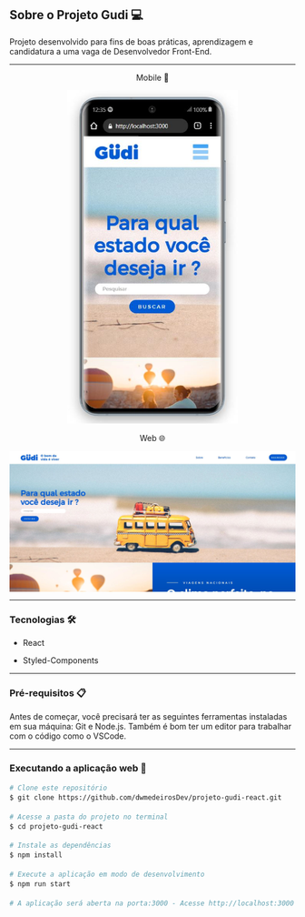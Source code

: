 ## Sobre o Projeto Gudi 💻

Projeto desenvolvido para fins de boas práticas, aprendizagem e candidatura a uma vaga de Desenvolvedor Front-End.

---

<p align="center"> Mobile 📱 </p>

<p align="center">
  <img alt="Versão Mobile" title="Mobile" src="./src/assets/readme/mobile.JPG" width="300px">
</p>

<p align="center"> Web 🌐 </p>

<p align="center" style="display: flex; align-items: flex-start; justify-content: center;">
  <img alt="Versão Web" title="Web" src="./src/assets/readme/desktop.JPG" width="800px">
</p>

---

### Tecnologias 🛠

* React

* Styled-Components

---

### Pré-requisitos 📋

Antes de começar, você precisará ter as seguintes ferramentas instaladas em sua máquina: Git e Node.js. Também é bom ter um editor para trabalhar com o código como o VSCode.

---

### Executando a aplicação web 🧭

```bash
# Clone este repositório
$ git clone https://github.com/dwmedeirosDev/projeto-gudi-react.git

# Acesse a pasta do projeto no terminal
$ cd projeto-gudi-react

# Instale as dependências
$ npm install

# Execute a aplicação em modo de desenvolvimento
$ npm run start

# A aplicação será aberta na porta:3000 - Acesse http://localhost:3000

```
